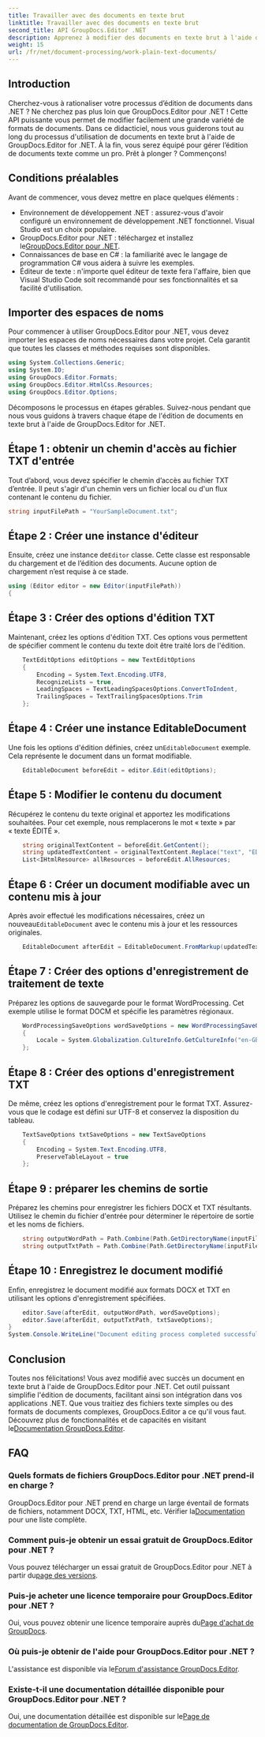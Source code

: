 ```yaml
---
title: Travailler avec des documents en texte brut
linktitle: Travailler avec des documents en texte brut
second_title: API GroupDocs.Editor .NET
description: Apprenez à modifier des documents en texte brut à l'aide de GroupDocs.Editor pour .NET grâce à notre guide étape par étape. Simplifiez votre processus d'édition de documents .NET.
weight: 15
url: /fr/net/document-processing/work-plain-text-documents/
---
```

## Introduction
Cherchez-vous à rationaliser votre processus d’édition de documents dans .NET ? Ne cherchez pas plus loin que GroupDocs.Editor pour .NET ! Cette API puissante vous permet de modifier facilement une grande variété de formats de documents. Dans ce didacticiel, nous vous guiderons tout au long du processus d'utilisation de documents en texte brut à l'aide de GroupDocs.Editor for .NET. À la fin, vous serez équipé pour gérer l’édition de documents texte comme un pro. Prêt à plonger ? Commençons!
## Conditions préalables
Avant de commencer, vous devez mettre en place quelques éléments :
- Environnement de développement .NET : assurez-vous d'avoir configuré un environnement de développement .NET fonctionnel. Visual Studio est un choix populaire.
-  GroupDocs.Editor pour .NET : téléchargez et installez le[GroupDocs.Editor pour .NET](https://releases.groupdocs.com/editor/net/).
- Connaissances de base en C# : la familiarité avec le langage de programmation C# vous aidera à suivre les exemples.
- Éditeur de texte : n'importe quel éditeur de texte fera l'affaire, bien que Visual Studio Code soit recommandé pour ses fonctionnalités et sa facilité d'utilisation.
## Importer des espaces de noms
Pour commencer à utiliser GroupDocs.Editor pour .NET, vous devez importer les espaces de noms nécessaires dans votre projet. Cela garantit que toutes les classes et méthodes requises sont disponibles.
```csharp
using System.Collections.Generic;
using System.IO;
using GroupDocs.Editor.Formats;
using GroupDocs.Editor.HtmlCss.Resources;
using GroupDocs.Editor.Options;
```
Décomposons le processus en étapes gérables. Suivez-nous pendant que nous vous guidons à travers chaque étape de l'édition de documents en texte brut à l'aide de GroupDocs.Editor for .NET.
## Étape 1 : obtenir un chemin d'accès au fichier TXT d'entrée
Tout d’abord, vous devez spécifier le chemin d’accès au fichier TXT d’entrée. Il peut s'agir d'un chemin vers un fichier local ou d'un flux contenant le contenu du fichier.
```csharp
string inputFilePath = "YourSampleDocument.txt";
```
## Étape 2 : Créer une instance d'éditeur
 Ensuite, créez une instance de`Editor` classe. Cette classe est responsable du chargement et de l’édition des documents. Aucune option de chargement n’est requise à ce stade.
```csharp
using (Editor editor = new Editor(inputFilePath))
{
```
## Étape 3 : Créer des options d'édition TXT
Maintenant, créez les options d'édition TXT. Ces options vous permettent de spécifier comment le contenu du texte doit être traité lors de l'édition.
```csharp
    TextEditOptions editOptions = new TextEditOptions
    {
        Encoding = System.Text.Encoding.UTF8,
        RecognizeLists = true,
        LeadingSpaces = TextLeadingSpacesOptions.ConvertToIndent,
        TrailingSpaces = TextTrailingSpacesOptions.Trim
    };
```
## Étape 4 : Créer une instance EditableDocument
 Une fois les options d'édition définies, créez un`EditableDocument` exemple. Cela représente le document dans un format modifiable.
```csharp
    EditableDocument beforeEdit = editor.Edit(editOptions);
```
## Étape 5 : Modifier le contenu du document
Récupérez le contenu du texte original et apportez les modifications souhaitées. Pour cet exemple, nous remplacerons le mot « texte » par « texte ÉDITÉ ».
```csharp
    string originalTextContent = beforeEdit.GetContent();
    string updatedTextContent = originalTextContent.Replace("text", "EDITED text");
    List<IHtmlResource> allResources = beforeEdit.AllResources;
```
## Étape 6 : Créer un document modifiable avec un contenu mis à jour
 Après avoir effectué les modifications nécessaires, créez un nouveau`EditableDocument` avec le contenu mis à jour et les ressources originales.
```csharp
    EditableDocument afterEdit = EditableDocument.FromMarkup(updatedTextContent, allResources);
```
## Étape 7 : Créer des options d'enregistrement de traitement de texte
Préparez les options de sauvegarde pour le format WordProcessing. Cet exemple utilise le format DOCM et spécifie les paramètres régionaux.
```csharp
    WordProcessingSaveOptions wordSaveOptions = new WordProcessingSaveOptions(WordProcessingFormats.Docm)
    {
        Locale = System.Globalization.CultureInfo.GetCultureInfo("en-GB")
    };
```
## Étape 8 : Créer des options d'enregistrement TXT
De même, créez les options d'enregistrement pour le format TXT. Assurez-vous que le codage est défini sur UTF-8 et conservez la disposition du tableau.
```csharp
    TextSaveOptions txtSaveOptions = new TextSaveOptions
    {
        Encoding = System.Text.Encoding.UTF8,
        PreserveTableLayout = true
    };
```
## Étape 9 : préparer les chemins de sortie
Préparez les chemins pour enregistrer les fichiers DOCX et TXT résultants. Utilisez le chemin du fichier d'entrée pour déterminer le répertoire de sortie et les noms de fichiers.
```csharp
    string outputWordPath = Path.Combine(Path.GetDirectoryName(inputFilePath), Path.GetFileNameWithoutExtension(inputFilePath) + ".docm");
    string outputTxtPath = Path.Combine(Path.GetDirectoryName(inputFilePath), Path.GetFileNameWithoutExtension(inputFilePath) + ".txt");
```
## Étape 10 : Enregistrez le document modifié
Enfin, enregistrez le document modifié aux formats DOCX et TXT en utilisant les options d'enregistrement spécifiées.
```csharp
    editor.Save(afterEdit, outputWordPath, wordSaveOptions);
    editor.Save(afterEdit, outputTxtPath, txtSaveOptions);
}
System.Console.WriteLine("Document editing process completed successfully!");
```
## Conclusion
 Toutes nos félicitations! Vous avez modifié avec succès un document en texte brut à l'aide de GroupDocs.Editor pour .NET. Cet outil puissant simplifie l'édition de documents, facilitant ainsi son intégration dans vos applications .NET. Que vous traitiez des fichiers texte simples ou des formats de documents complexes, GroupDocs.Editor a ce qu'il vous faut. Découvrez plus de fonctionnalités et de capacités en visitant le[Documentation GroupDocs.Editor](https://tutorials.groupdocs.com/editor/net/).
## FAQ
### Quels formats de fichiers GroupDocs.Editor pour .NET prend-il en charge ?
 GroupDocs.Editor pour .NET prend en charge un large éventail de formats de fichiers, notamment DOCX, TXT, HTML, etc. Vérifier la[Documentation](https://tutorials.groupdocs.com/editor/net/) pour une liste complète.
### Comment puis-je obtenir un essai gratuit de GroupDocs.Editor pour .NET ?
 Vous pouvez télécharger un essai gratuit de GroupDocs.Editor pour .NET à partir du[page des versions](https://releases.groupdocs.com/).
### Puis-je acheter une licence temporaire pour GroupDocs.Editor pour .NET ?
Oui, vous pouvez obtenir une licence temporaire auprès du[Page d'achat de GroupDocs](https://purchase.groupdocs.com/temporary-license/).
### Où puis-je obtenir de l'aide pour GroupDocs.Editor pour .NET ?
 L'assistance est disponible via le[Forum d'assistance GroupDocs.Editor](https://forum.groupdocs.com/c/editor/20).
### Existe-t-il une documentation détaillée disponible pour GroupDocs.Editor pour .NET ?
 Oui, une documentation détaillée est disponible sur le[Page de documentation de GroupDocs.Editor](https://tutorials.groupdocs.com/editor/net/).